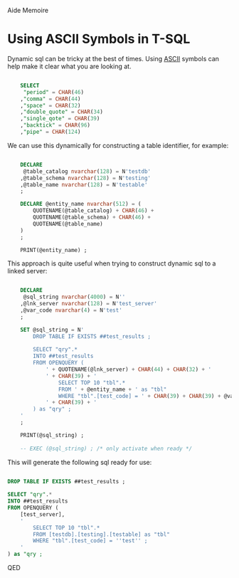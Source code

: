 Aide Memoire

Using ASCII Symbols in T-SQL 
============================ 

Dynamic sql can be tricky at the best of times. Using [ASCII](https://www.asciitable.com) symbols can help make it clear what you are looking at. 

```sql 

    SELECT 
     "period" = CHAR(46) 
    ,"comma" = CHAR(44) 
    ,"space" = CHAR(32)
    ,"double_quote" = CHAR(34) 
    ,"single_qote" = CHAR(39) 
    ,"backtick" = CHAR(96) 
    ,"pipe" = CHAR(124) 

``` 

We can use this dynamically for constructing a table identifier, for example: 

```sql 

    DECLARE 
     @table_catalog nvarchar(128) = N'testdb' 
    ,@table_schema nvarchar(128) = N'testing' 
    ,@table_name nvarchar(128) = N'testable' 
    ; 

    DECLARE @entity_name nvarchar(512) = (
        QUOTENAME(@table_catalog) + CHAR(46) + 
        QUOTENAME(@table_schema) + CHAR(46) + 
        QUOTENAME(@table_name) 
    ) 
    ; 

    PRINT(@entity_name) ; 

``` 

This approach is quite useful when trying to construct dynamic sql to a linked server: 

```sql 

    DECLARE 
     @sql_string nvarchar(4000) = N'' 
    ,@lnk_server nvarchar(128) = N'test_server' 
    ,@var_code nvarchar(4) = N'test' 
    ; 

    SET @sql_string = N' 
        DROP TABLE IF EXISTS ##test_results ; 
        
        SELECT "qry".* 
        INTO ##test_results 
        FROM OPENQUERY ( 
            ' + QUOTENAME(@lnk_server) + CHAR(44) + CHAR(32) + ' 
            ' + CHAR(39) + ' 
                SELECT TOP 10 "tbl".* 
                FROM ' + @entity_name + ' as "tbl" 
                WHERE "tbl".[test_code] = ' + CHAR(39) + CHAR(39) + @var_code + CHAR(39) + CHAR(39) + ' ;  
            ' + CHAR(39) + ' 
        ) as "qry" ; 
    ' 
    ; 

    PRINT(@sql_string) ; 
    
    -- EXEC (@sql_string) ; /* only activate when ready */ 

``` 

This will generate the following sql ready for use: 

```sql 

DROP TABLE IF EXISTS ##test_results ; 
        
SELECT "qry".* 
INTO ##test_results 
FROM OPENQUERY ( 
    [test_server], 
    '
        SELECT TOP 10 "tbl".* 
        FROM [testdb].[testing].[testable] as "tbl" 
        WHERE "tbl".[test_code] = ''test'' ; 
    ' 
) as "qry ; 

``` 


QED 
